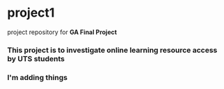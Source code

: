 # project1
project repository for **GA Final Project**
### This project is to investigate online learning resource access by UTS students
### I'm adding things

